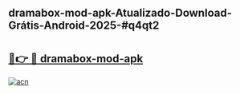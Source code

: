 ## dramabox-mod-apk-Atualizado-Download-Grátis-Android-2025-#q4qt2

# <h2><a href="https://ainizakaria.my?title=dramabox-mod-apk&ref=20M">🔗👉 🔴 dramabox-mod-apk</a></h2>

[![acn](https://github.com/user-attachments/assets/0f9c940e-d8b0-45ae-aac7-cd30a18b3e1c)](https://ainizakaria.my?title=dramabox-mod-apk&ref=20M)

